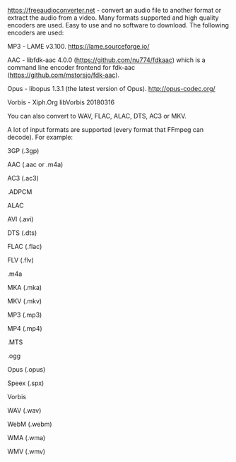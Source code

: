https://freeaudioconverter.net - convert an audio file to another format or extract the audio from a video. Many formats supported and high quality encoders are used. Easy to use and no software to download. The following encoders are used:

MP3 - LAME v3.100. https://lame.sourceforge.io/

AAC - libfdk-aac 4.0.0 (https://github.com/nu774/fdkaac) which is a command line encoder frontend for fdk-aac (https://github.com/mstorsjo/fdk-aac). 

Opus - libopus 1.3.1 (the latest version of Opus). http://opus-codec.org/

Vorbis - Xiph.Org libVorbis 20180316

You can also convert to WAV, FLAC, ALAC, DTS, AC3 or MKV.

A lot of input formats are supported (every format that FFmpeg can decode). For example:

3GP (.3gp)

AAC (.aac or .m4a)

AC3 (.ac3)

.ADPCM

ALAC

AVI (.avi)

DTS (.dts)

FLAC (.flac)

FLV (.flv)

.m4a

MKA (.mka)

MKV (.mkv)

MP3 (.mp3)

MP4 (.mp4)

.MTS

.ogg

Opus (.opus)

Speex (.spx)

Vorbis

WAV (.wav)

WebM (.webm)

WMA (.wma)

WMV (.wmv)
